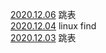 [2020.12.06](20201206/1.md) 跳表  
[2020.12.04](20201204/1.md) linux find  
[2020.12.03](20201203/1.md) 跳表  